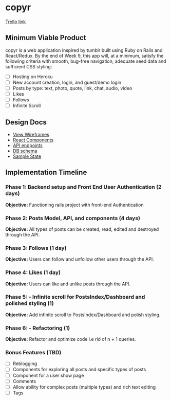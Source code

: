 # copyr

[Trello link][trello]

[heroku]: http://www.herokuapp.com
[trello]: https://trello.com/b/3tWNvmkN/aafullstacktumblrclone

## Minimum Viable Product

copyr is a web application inspired by tumblr built using Ruby on Rails
and React/Redux.  By the end of Week 9, this app will, at a minimum, satisfy the
following criteria with smooth, bug-free navigation, adequate seed data and
sufficient CSS styling:

- [ ] Hosting on Heroku
- [ ] New account creation, login, and guest/demo login
- [ ] Posts by type: text, photo, quote, link, chat, audio, video
- [ ] Likes
- [ ] Follows
- [ ] Infinite Scroll

## Design Docs
* [View Wireframes][wireframes]
* [React Components][components]
* [API endpoints][api-endpoints]
* [DB schema][schema]
* [Sample State][sample-state]

[wireframes]: docs/wireframes
[components]: docs/component-hierarchy.md
[sample-state]: docs/sample-state.md
[api-endpoints]: docs/api-endpoints.md
[schema]: docs/schema.md

## Implementation Timeline

### Phase 1: Backend setup and Front End User Authentication (2 days)

**Objective:** Functioning rails project with front-end Authentication

### Phase 2: Posts Model, API, and components (4 days)

**Objective:** All types of posts can be created, read, edited and destroyed through
the API.

### Phase 3: Follows (1 day)

**Objective:** Users can follow and unfollow other users through the API.

### Phase 4: Likes (1 day)

**Objective:** Users can like and unlike posts through the API.

### Phase 5: - Infinite scroll for PostsIndex/Dashboard and polished styling (1)

**Objective:** Add infinite scroll to PostsIndex/Dashboard and polish styling.

### Phase 6: - Refactoring (1)

**Objective:** Refactor and optimize code i.e rid of n + 1 queries.

### Bonus Features (TBD)
- [ ] Reblogging
- [ ] Components for exploring all posts and specific types of posts
- [ ] Component for a user show page
- [ ] Comments
- [ ] Allow ability for complex posts (multiple types) and rich text editing
- [ ] Tags
